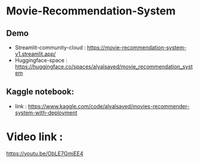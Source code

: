 # Movie-Recommendation-System
## Demo 
- Streamlit-community-cloud : https://movie-recommendation-system-v1.streamlit.app/
- Huggingface-space : https://huggingface.co/spaces/alyalsayed/movie_recommendation_system

## Kaggle notebook:
- link : https://www.kaggle.com/code/alyalsayed/movies-recommender-system-with-deployment

# Video link : 
https://youtu.be/ObLE7GmiEE4
